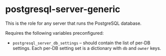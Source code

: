 # postgresql-server-generic

This is the role for any server that runs the PostgreSQL database.

Requires the following variables preconfigured:

- `postgresql_server_db_settings` – should contain the list of per-DB settings.
  Each per-DB setting set is a dictionary with `db` and `owner` keys.
